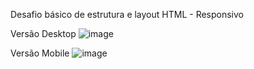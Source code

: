 Desafio básico de estrutura e layout HTML -  Responsivo 

Versão Desktop 
![image](https://user-images.githubusercontent.com/67325201/179100139-1d1459cb-b1f5-4e3b-8026-b0a776e86c5e.png)


Versão Mobile
![image](https://user-images.githubusercontent.com/67325201/179100450-d4ac2483-b7b2-4c0b-af73-85fca11fd163.png)
